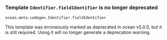### Template `Identifier.fieldIdentifier` is no longer deprecated

`ocean.meta.codegen.Identifier.fieldIdentifier`

This template was erroneously marked as deprecated in ocean v5.0.0, but
it is still required. Using it will no longer generate a deprecation warning.
